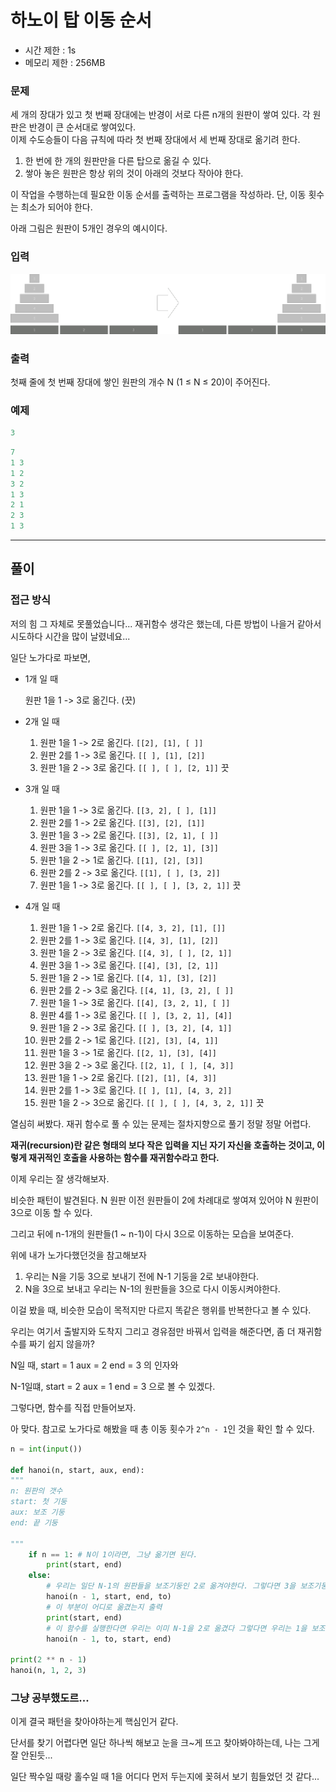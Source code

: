 # 하노이 탑 이동 순서

- 시간 제한 : 1s
- 메모리 제한 : 256MB

### 문제

세 개의 장대가 있고 첫 번째 장대에는 반경이 서로 다른 n개의 원판이 쌓여 있다. 각 원판은 반경이 큰 순서대로 쌓여있다.<br>
이제 수도승들이 다음 규칙에 따라 첫 번째 장대에서 세 번째 장대로 옮기려 한다.

1. 한 번에 한 개의 원판만을 다른 탑으로 옮길 수 있다.
2. 쌓아 놓은 원판은 항상 위의 것이 아래의 것보다 작아야 한다.

이 작업을 수행하는데 필요한 이동 순서를 출력하는 프로그램을 작성하라. 단, 이동 횟수는 최소가 되어야 한다.

아래 그림은 원판이 5개인 경우의 예시이다.


### 입력

![img.png](img.png)

### 출력

첫째 줄에 첫 번째 장대에 쌓인 원판의 개수 N (1 ≤ N ≤ 20)이 주어진다.

### 예제

```python
3
```
```python
7
1 3
1 2
3 2
1 3
2 1
2 3
1 3
```
---
## 풀이
### 접근 방식

저의 힘 그 자체로 못풀었습니다... 재귀함수 생각은 했는데, 다른 방법이 나을거 같아서 시도하다 시간을 많이 날렸네요...

일단 노가다로 파보면,

- 1개 일 때

    원판 1을 1 -> 3로 옮긴다. (끗)

- 2개 일 때

    1. 원판 1을 1 -> 2로 옮긴다. `[[2], [1], [ ]]`
    2. 원판 2를 1 -> 3로 옮긴다. `[[ ], [1], [2]]`
    3. 원판 1을 2 -> 3로 옮긴다. `[[ ], [ ], [2, 1]]`
    끗

- 3개 일 때
    
    1. 원판 1을 1 -> 3로 옮긴다. `[[3, 2], [ ], [1]]`
    2. 원판 2를 1 -> 2로 옮긴다. `[[3], [2], [1]]`
    3. 원판 1을 3 -> 2로 옮긴다. `[[3], [2, 1], [ ]]`
    4. 원판 3을 1 -> 3로 옮긴다. `[[ ], [2, 1], [3]]`
    5. 원판 1을 2 -> 1로 옮긴다. `[[1], [2], [3]]`
    6. 원판 2를 2 -> 3로 옮긴다. `[[1], [ ], [3, 2]]`
    7. 원판 1을 1 -> 3로 옮긴다. `[[ ], [ ], [3, 2, 1]]`
    끗

- 4개 일 때

    1. 원판 1을 1 -> 2로 옮긴다. `[[4, 3, 2], [1], []]`
    2. 원판 2를 1 -> 3로 옮긴다. `[[4, 3], [1], [2]]`
    3. 원판 1을 2 -> 3로 옮긴다. `[[4, 3], [ ], [2, 1]]`
    4. 원판 3을 1 -> 3로 옮긴다. `[[4], [3], [2, 1]]`
    5. 원판 1을 2 -> 1로 옮긴다. `[[4, 1], [3], [2]]`
    6. 원판 2를 2 -> 3로 옮긴다. `[[4, 1], [3, 2], [ ]]`
    7. 원판 1을 1 -> 3로 옮긴다. `[[4], [3, 2, 1], [ ]]`
    8. 원판 4를 1 -> 3로 옮긴다. `[[ ], [3, 2, 1], [4]]`
    9. 원판 1을 2 -> 3로 옮긴다. `[[ ], [3, 2], [4, 1]]`
    10. 원판 2를 2 -> 1로 옮긴다. `[[2], [3], [4, 1]]`
    11. 원판 1을 3 -> 1로 옮긴다. `[[2, 1], [3], [4]]`
    12. 원판 3을 2 -> 3로 옮긴다. `[[2, 1], [ ], [4, 3]]`
    13. 원판 1을 1 -> 2로 옮긴다. `[[2], [1], [4, 3]]`
    14. 원판 2를 1 -> 3로 옮긴다. `[[ ], [1], [4, 3, 2]]`
    15. 원판 1을 2 -> 3으로 옮긴다. `[[ ], [ ], [4, 3, 2, 1]]`
    끗


열심히 써봤다. 재귀 함수로 풀 수 있는 문제는 절차지향으로 풀기 정말 정말 어렵다.
 
__재귀(recursion)란 같은 형태의 보다 작은 입력을 지닌 자기 자신을 호출하는 것이고, 이렇게 재귀적인 호출을 사용하는 함수를 재귀함수라고 한다.__

이제 우리는 잘 생각해보자.

비슷한 패턴이 발견된다. N 원판 이전 원판들이 2에 차례대로 쌓여져 있어야 N 원판이 3으로 이동 할 수 있다.

그리고 뒤에 n-1개의 원판들(1 ~ n-1)이 다시 3으로 이동하는 모습을 보여준다.

위에 내가 노가다했던것을 참고해보자

1. 우리는 N을 기둥 3으로 보내기 전에 N-1 기둥을 2로 보내야한다.
2. N을 3으로 보내고 우리는 N-1의 원판들을 3으로 다시 이동시켜야한다.

이걸 봤을 때, 비슷한 모습이 목적지만 다르지 똑같은 행위를 반복한다고 볼 수 있다.

우리는 여기서 출발지와 도착지 그리고 경유점만 바꿔서 입력을 해준다면, 좀 더 재귀함수를 짜기 쉽지 않을까?

N일 때,
start = 1
aux = 2
end = 3
의 인자와

N-1일떄,
start = 2
aux = 1
end = 3
으로 볼 수 있겠다.

그렇다면, 함수를 직접 만들어보자.

아 맞다. 참고로 노가다로 해봤을 때 총 이동 횟수가 `2^n - 1`인 것을 확인 할 수 있다.

```python
n = int(input())

def hanoi(n, start, aux, end):
"""
n: 원판의 갯수
start: 첫 기둥
aux: 보조 기둥
end: 끝 기둥

"""
    if n == 1: # N이 1이라면, 그냥 옮기면 된다.
        print(start, end)
    else:
        # 우리는 일단 N-1의 원판들을 보조기둥인 2로 옮겨야한다. 그렇다면 3을 보조기둥으로 놓을 수 있다.
        hanoi(n - 1, start, end, to)
        # 이 부분이 어디로 옮겼는지 출력
        print(start, end)
        # 이 함수를 실행한다면 우리는 이미 N-1을 2로 옮겼다 그렇다면 우리는 1을 보조기둥으로 놓고 다시 3으로 옮겨야 한다.
        hanoi(n - 1, to, start, end)

print(2 ** n - 1)
hanoi(n, 1, 2, 3)
```

### 그냥 공부했도르...
이게 결국 패턴을 찾아야하는게 핵심인거 같다.

단서를 찾기 어렵다면 일단 하나씩 해보고 눈을 크~게 뜨고 찾아봐야하는데, 나는 그게 잘 안된듯...

일단 짝수일 때랑 홀수일 때 1을 어디다 먼저 두는지에 꽂혀서 보기 힘들었던 것 같다...